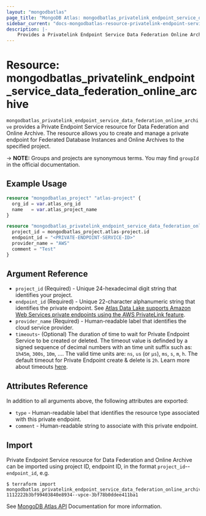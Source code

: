 ```yaml
---
layout: "mongodbatlas"
page_title: "MongoDB Atlas: mongodbatlas_privatelink_endpoint_service_data_federation_online_archive"
sidebar_current: "docs-mongodbatlas-resource-privatelink-endpoint-service-data-federation-online-archive"
description: |-
    Provides a Privatelink Endpoint Service Data Federation Online Archive resource.
---
```


# Resource: mongodbatlas_privatelink_endpoint_service_data_federation_online_archive

`mongodbatlas_privatelink_endpoint_service_data_federation_online_archive` provides a Private Endpoint Service resource for Data Federation and Online Archive. The resource allows you to create and manage a private endpoint for Federated Database Instances and Online Archives to the specified project.

-> **NOTE:** Groups and projects are synonymous terms. You may find `groupId` in the official documentation.

## Example Usage

```terraform
resource "mongodbatlas_project" "atlas-project" {
  org_id = var.atlas_org_id
  name   = var.atlas_project_name
}

resource "mongodbatlas_privatelink_endpoint_service_data_federation_online_archive" "test" {
  project_id = mongodbatlas_project.atlas-project.id
  endpoint_id = "<PRIVATE-ENDPOINT-SERVICE-ID>"
  provider_name = "AWS"
  comment = "Test"
}
```
## Argument Reference

* `project_id` (Required) - Unique 24-hexadecimal digit string that identifies your project. 
* `endpoint_id` (Required) - Unique 22-character alphanumeric string that identifies the private endpoint. See [Atlas Data Lake supports Amazon Web Services private endpoints using the AWS PrivateLink feature](https://www.mongodb.com/docs/atlas/reference/api-resources-spec/#tag/Data-Federation/operation/createDataFederationPrivateEndpoint:~:text=Atlas%20Data%20Lake%20supports%20Amazon%20Web%20Services%20private%20endpoints%20using%20the%20AWS%20PrivateLink%20feature).
* `provider_name` (Required) - Human-readable label that identifies the cloud service provider. 
* `timeouts`- (Optional) The duration of time to wait for Private Endpoint Service to be created or deleted. The timeout value is definded by a signed sequence of decimal numbers with an time unit suffix such as: `1h45m`, `300s`, `10m`, .... The valid time units are:  `ns`, `us` (or `µs`), `ms`, `s`, `m`, `h`. The default timeout for Private Endpoint create & delete is `2h`. Learn more about timeouts [here](https://www.terraform.io/plugin/sdkv2/resources/retries-and-customizable-timeouts).

## Attributes Reference

In addition to all arguments above, the following attributes are exported:

* `type` - Human-readable label that identifies the resource type associated with this private endpoint.
* `comment` - Human-readable string to associate with this private endpoint.

## Import

Private Endpoint Service resource for Data Federation and Online Archive can be imported using project ID, endpoint ID, in the format `project_id`--`endpoint_id`, e.g.

```
$ terraform import mongodbatlas_privatelink_endpoint_service_data_federation_online_archive.example 1112222b3bf99403840e8934--vpce-3bf78b0ddee411ba1
```

See [MongoDB Atlas API](https://www.mongodb.com/docs/atlas/reference/api-resources-spec/#tag/Data-Federation/operation/createDataFederationPrivateEndpoint) Documentation for more information.

